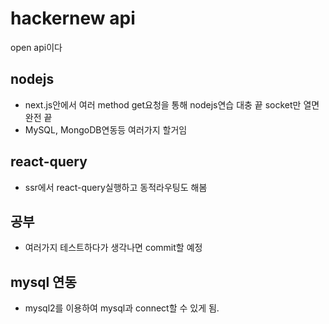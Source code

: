 # hackernew api

open api이다

## nodejs

- next.js안에서 여러 method get요청을 통해 nodejs연습 대충 끝 socket만 열면 완전 끝
- MySQL, MongoDB연동등 여러가지 할거임

## react-query

- ssr에서 react-query실행하고 동적라우팅도 해봄

## 공부

- 여러가지 테스트하다가 생각나면 commit할 예정

## mysql 연동

- mysql2를 이용하여 mysql과 connect할 수 있게 됨.
